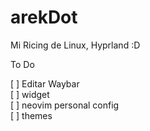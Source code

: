 # arekDot

Mi Ricing de Linux, Hyprland :D

To Do

[ ] Editar Waybar<br>
[ ] widget<br>
[ ] neovim personal config<br>
[ ] themes
